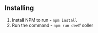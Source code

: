 Installing
----------

1. Install NPM to run - `npm install`
2. Run the command - `npm run dev`#   s o l l e r  
 